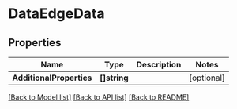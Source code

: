 # DataEdgeData

## Properties

Name | Type | Description | Notes
------------ | ------------- | ------------- | -------------
**AdditionalProperties** | **[]string** |  | [optional] 

[[Back to Model list]](../README.md#documentation-for-models) [[Back to API list]](../README.md#documentation-for-api-endpoints) [[Back to README]](../README.md)


